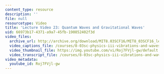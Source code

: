```yaml
---
content_type: resource
description: ''
file: null
resourcetype: Video
title: 'Lecture Video 23: Quantum Waves and Gravitational Waves'
uid: 66973b17-4371-a9a7-45fb-190852402f3d
video_files:
  archive_url: http://archive.org/download/MIT8.03SCF16/MIT8_03SCF16_lec23_300k.mp4
  video_captions_file: /courses/8-03sc-physics-iii-vibrations-and-waves-fall-2016/d5e959123eea585cb9dfc45e68c21f38_Roj7FVjl-gw.vtt
  video_thumbnail_file: https://img.youtube.com/vi/Roj7FVjl-gw/default.jpg
  video_transcript_file: /courses/8-03sc-physics-iii-vibrations-and-waves-fall-2016/f12a3499d48518f478c752face84d493_Roj7FVjl-gw.pdf
video_metadata:
  youtube_id: Roj7FVjl-gw
---
```

